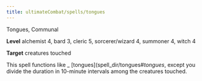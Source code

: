 ```yaml
---
title: ultimateCombat/spells/tongues
---
```

Tongues, Communal

**Level** alchemist 4, bard 3, cleric 5, sorcerer/wizard 4, summoner 4, witch 4

**Target** creatures touched

This spell functions like _ [tongues](spell_dir/tongues#_tongues_, except you divide the duration in 10-minute intervals among the creatures touched.

